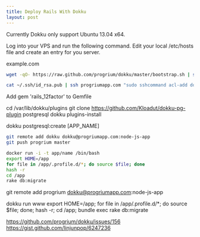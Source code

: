 ```yaml
---
title: Deploy Rails With Dokku
layout: post
---
```


Currently Dokku only support Ubuntu 13.04 x64.

Log into your VPS and run the following command. Edit your local /etc/hosts file and create an entry for you server.

example.com

```bash
wget -qO- https://raw.github.com/progrium/dokku/master/bootstrap.sh | sudo bash
```

```bash
cat ~/.ssh/id_rsa.pub | ssh progriumapp.com "sudo sshcommand acl-add dokku progrium"
```

Add gem 'rails_12factor' to Gemfile

cd /var/lib/dokku/plugins
git clone https://github.com/Kloadut/dokku-pg-plugin postgresql
dokku plugins-install

dokku postgresql:create [APP_NAME]

```bash
git remote add dokku dokku@progriumapp.com:node-js-app
git push progrium master
```

```bash
docker run -i -t app/name /bin/bash
export HOME=/app
for file in /app/.profile.d/*; do source $file; done
hash -r
cd /app
rake db:migrate
```

git remote add progrium dokku@progriumapp.com:node-js-app

dokku run www export HOME=/app; for file in /app/.profile.d/*; do source $file; done; hash -r; cd /app; bundle exec rake db:migrate

https://github.com/progrium/dokku/issues/156
https://gist.github.com/linjunpop/6247236